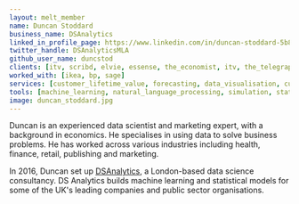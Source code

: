 ```yaml
---
layout: melt_member
name: Duncan Stoddard
business_name: DSAnalytics
linked_in_profile_page: https://www.linkedin.com/in/duncan-stoddard-5b882327/
twitter_handle: DSAnalyticsMLA
github_user_name: duncstod
clients: [itv, scribd, elvie, essense, the_economist, itv, the_telegraph, the_university_of_manchester, beano, bbc, go_cardless, new_statesman, jo_malone, beauhurst, uclh, public_health_wales]
worked_with: [ikea, bp, sage]
services: [customer_lifetime_value, forecasting, data_visualisation, customer_segmentation, retail_location_modelling, training, bayesian_modelling]
tools: [machine_learning, natural_language_processing, simulation, statistical_modelling, topic_modelling, bayesian_modelling, stan, pymc, python, R]
image: duncan_stoddard.jpg
---
```

Duncan is an experienced data scientist and marketing expert, with a background in economics. He specialises in using data to solve business problems. He has worked across various industries including health, finance, retail, publishing and marketing.

In 2016, Duncan set up <a href="https://dsanalytics.co.uk/">DSAnalytics</a>, a London-based data science consultancy. DS Analytics builds machine learning and statistical models for some of the UK's leading companies and public sector organisations.
